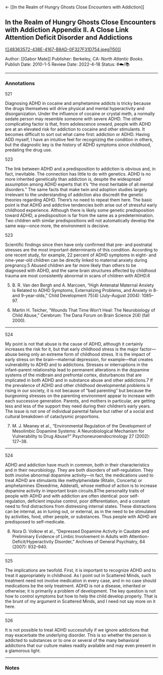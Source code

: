 <- [[In the Realm of Hungry Ghosts Close Encounters with Addiction]]

## In the Realm of Hungry Ghosts Close Encounters with Addiction Appendix II. A Close Link Attention Deficit Disorder and Addictions

[ ![[48363572-438E-4167-B8AD-0F327F31D754.jpeg|150]] ](https://www.amazon.com/gp/aw/d/B004ZZMBH6/ref=tmm_kin_swatch_0?ie=UTF8&qid=1666292486&sr=8-1)

Author: [[Gabor Mate]]
Publisher: Berkeley, CA: _North Atlantic Books_.
Publish Date: 2010-1-5
Review Date: 2022-4-18
Status: #☁️/📚 

___

### Annotations

521

Diagnosing ADHD in cocaine and amphetamine addicts is tricky because the drugs themselves will drive physical and mental hyperactivity and disorganization. Under the influence of cocaine or crystal meth, a normally sedate person may resemble someone with severe ADHD. The other complicating factor is that, from adolescence onward, people with ADHD are at an elevated risk for addiction to cocaine and other stimulants. It becomes difficult to sort out what came first: addiction or ADHD. Having ADD myself, I have an intuitive feel for recognizing the condition in others, but the diagnostic key is the history of ADHD symptoms since childhood, predating the drug use.

523

The link between ADHD and a predisposition to addiction is obvious and, in fact, inevitable. The connection has little to do with genetics. ADHD is no more inherited genetically than addiction is, despite the widespread assumption among ADHD experts that it’s “the most heritable of all mental disorders.” The same facts that make twin and adoption studies largely irrelevant to the understanding of addiction also discredit the genetic theories regarding ADHD. There’s no need to repeat them here. The basic point is that ADHD and addictive tendencies both arise out of stressful early childhood experience. Although there is likely some genetic predisposition toward ADHD, a predisposition is far from the same as a predetermination. Two children with similar predispositions will not automatically develop the same way—once more, the environment is decisive.

523

Scientific findings since then have only confirmed that pre- and postnatal stresses are the most important determinants of this condition. According to one recent study, for example, 22 percent of ADHD symptoms in eight- and nine-year-old children can be directly linked to maternal anxiety during pregnancy.5 Abused children are far more likely than others to be diagnosed with ADHD, and the same brain structures affected by childhood trauma are most consistently abnormal in scans of children with ADHD.6

5. B. R. Van den Bergh and A. Marcoen, “High Antenatal Maternal Anxiety Is Related to ADHD Symptoms, Externalizing Problems, and Anxiety in 8- and 9-year-olds,” Child Development 75(4) (July–August 2004): 1085–97.

6. Martin H. Teicher, “Wounds That Time Won’t Heal: The Neurobiology of Child Abuse,” Cerebrum: The Dana Forum on Brain Science 2(4) (fall 2000).

---

524

My point is not that abuse is the cause of ADHD, although it certainly increases the risk for it, but that early childhood stress is the major factor—abuse being only an extreme form of childhood stress. It is the impact of early stress on the brain—maternal depression, for example—that creates vulnerability to ADHD and to addictions. Stresses or interruptions in the infant–parent relationship lead to permanent alterations in the dopamine systems of the midbrain and prefrontal cortex, disturbances that are implicated in both ADHD and in substance abuse and other addictions.7 If the prevalence of ADHD and other childhood developmental problems is rising in our society, it is not because of “bad parenting” but because the burgeoning stresses on the parenting environment appear to increase with each successive generation. Parents, and mothers in particular, are getting less and less of the support they need during their children’s early years. The issue is not one of individual parental failure but rather of a social and cultural breakdown of cataclysmic proportions.

7. M. J. Meaney et al., “Environmental Regulation of the Development of Mesolimbic Dopamine Systems: A Neurobiological Mechanism for Vulnerability to Drug Abuse?” Psychoneuroendocrinology 27 (2002): 127–38.

---

524

ADHD and addiction have much in common, both in their characteristics and in their neurobiology. They are both disorders of self-regulation. They both involve abnormal dopamine activity—in fact, the medications used to treat ADHD are stimulants like methylphenidate (Ritalin, Concerta) or amphetamines (Dexedrine, Adderall), whose method of action is to increase dopamine activity in important brain circuits.8The personality traits of people with ADHD and with addiction are often identical: poor self-regulation, deficient impulse control, poor differentiation, and a constant need to find distractions from distressing internal states. These distractions can be internal, as in tuning out, or external, as in the need to be stimulated by activities, food, other people, or substances. Thus people with ADHD are predisposed to self-medicate.

8. Nora D. Volkow et al., “Depressed Dopamine Activity in Caudate and Preliminary Evidence of Limbic Involvement in Adults with Attention-Deficit/Hyperactivity Disorder,” Archives of General Psychiatry, 64 (2007): 932–940.

---

525

The implications are twofold. First, it is important to recognize ADHD and to treat it appropriately in childhood. As I point out in Scattered Minds, such treatment need not involve medication in every case, and in no case should medications be the only treatment. ADHD is not a disease, inherited or otherwise; it is primarily a problem of development. The key question is not how to control symptoms but how to help the child develop properly. That is the brunt of my argument in Scattered Minds, and I need not say more on it here.

---

526

It is not possible to treat ADHD successfully if we ignore addictions that may exacerbate the underlying disorder. This is so whether the person is addicted to substances or to one or several of the many behavioral addictions that our culture makes readily available and may even present in a glamorous light.

___

### Notes

